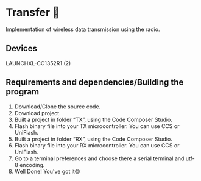 # Transfer 💫

Implementation of wireless data transmission using the radio.

## Devices

LAUNCHXL-CC1352R1 (2)

## Requirements and dependencies/Building the program

1. Download/Clone the source code.
2. Download project.
3. Built a project in folder “TX”, using the Code Composer Studio.
4. Flash binary file into your TX microcontroller. You can use CCS or UniFlash.
5. Built a project in folder “RX”, using the Code Composer Studio.
6. Flash binary file into your RX microcontroller. You can use CCS or UniFlash.
7. Go to a terminal preferences and choose there a serial terminal and utf-8 encoding.
8. Well Done! You've got it😎
